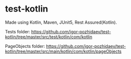 # test-kotlin

Made using Kotlin, Maven, JUnit5, Rest Assured(Kotlin).

Tests folder: https://github.com/igor-pozhidaev/test-kotlin/tree/master/src/test/kotlin/com/kotlin

PageObjects folder: https://github.com/igor-pozhidaev/test-kotlin/tree/master/src/main/kotlin/com/kotlin/pageObjects
